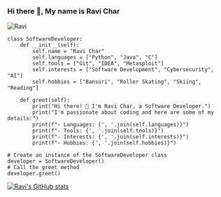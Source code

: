 ### Hi there 👋, My name is Ravi Char
![Ravi](https://twitter.com/ravichar/photo)

```
class SoftwareDeveloper:
    def __init__(self):
        self.name = "Ravi Char"
        self.languages = ["Python", "Java", "C"]
        self.tools = ["Git", "IDEA", "Metasploit"]
        self.interests = ["Software Development", "Cybersecurity", "AI"]
        self.hobbies = ["Bansuri", "Roller Skating", "Skiing", "Reading"] 

    def greet(self):
        print("Hi there! 👋 I'm Ravi Char, a Software Developer.")
        print("I'm passionate about coding and here are some of my details:")
        print(f"- Languages: {', '.join(self.languages)}")
        print(f"- Tools: {', '.join(self.tools)}")
        print(f"- Interests: {', '.join(self.interests)}")
        print(f"- Hobbies: {', '.join(self.hobbies)}")

# Create an instance of the SoftwareDeveloper class
developer = SoftwareDeveloper()
# Call the greet method
developer.greet()
```
[![Ravi's GitHub stats](https://github-readme-stats.vercel.app/api?username=ravichar)](https://github.com/ravichar/github-readme-stats)

